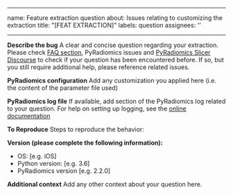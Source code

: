 ______________________________________________________________________

name: Feature extraction question
about: Issues relating to customizing the extraction
title: "[FEAT EXTRACTION]"
labels: question
assignees: ''

______________________________________________________________________

**Describe the bug**
A clear and concise question regarding your extraction. Please check [FAQ section](https://pyradiomics.readthedocs.io/en/latest/faq.html), PyRadiomics issues and [PyRadiomics Slicer Discourse](https://discourse.slicer.org/c/community/radiomics/23) to check if your question has been encountered before. If so, but you still require additional help, please reference related issues.

**PyRadiomics configuration**
Add any customization you applied here (i.e. the content of the parameter file used)

**PyRadiomics log file**
If available, add section of the PyRadiomics log related to your question. For help on setting up logging, see the [online documentation](https://pyradiomics.readthedocs.io/en/latest/usage.html#setting-up-logging)

**To Reproduce**
Steps to reproduce the behavior:

**Version (please complete the following information):**

- OS: [e.g. iOS]
- Python version: [e.g. 3.6]
- PyRadiomics version [e.g. 2.2.0]

**Additional context**
Add any other context about your question here.
